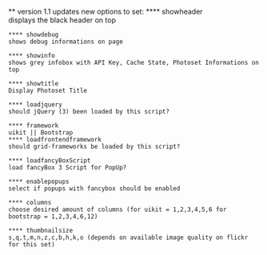 ** version 1.1 updates
new options to set:
	**** showheader							
	displays the black header on top
	
	**** showdebug								
	shows debug informations on page
	
	**** showinfo
	shows grey infobox with API Key, Cache State, Photoset Informations on top
	
	**** showtitle
	Display Photoset Title
	
	**** loadjquery
	should jQuery (3) been loaded by this script?
	
	**** framework
	uikit || Bootstrap
	**** loadfrontendframework
	should grid-frameworks be loaded by this script?
	
	**** loadfancyBoxScript
	load fancyBox 3 Script for PopUp?
	
	**** enablepopups
	select if popups with fancybox should be enabled
	
	**** columns
	choose desired amount of columns (for uikit = 1,2,3,4,5,6 for bootstrap = 1,2,3,4,6,12)
	
	**** thumbnailsize
	s,q,t,m,n,z,c,b,h,k,o (depends on available image quality on flickr for this set)					
